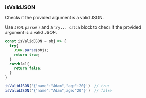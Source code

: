 ### isValidJSON

Checks if the provided argument is a valid JSON.

Use `JSON.parse()` and a `try... catch` block to check if the provided argument is a valid JSON.

```js
const isValidJSON = obj => {
  try{
    JSON.parse(obj);
    return true;
  }
  catch(e){
    return false;
  }
}
```

```js
isValidJSON('{"name":"Adam","age":20}'); // true
isValidJSON('{"name":"Adam",age:"20"}'); // false
```
